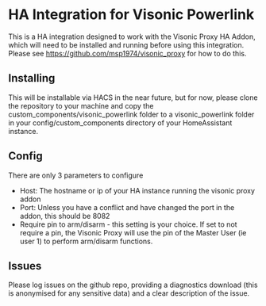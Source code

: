 # HA Integration for Visonic Powerlink

This is a HA integration designed to work with the Visonic Proxy HA Addon, which will need to be installed and running before using this integration.  Please see https://github.com/msp1974/visonic_proxy for how to do this.


## Installing

This will be installable via HACS in the near future, but for now, please clone the repository to your machine and copy the custom_components/visonic_powerlink folder to a visonic_powerlink folder in your config/custom_components directory of your HomeAssistant instance.

## Config

There are only 3 parameters to configure

- Host: The hostname or ip of your HA instance running the visonic proxy addon
- Port: Unless you have a conflict and have changed the port in the addon, this should be 8082
- Require pin to arm/disarm - this setting is your choice.  If set to not require a pin, the Visonic Proxy will use the pin of the Master User (ie user 1) to perform arm/disarm functions.

## Issues

Please log issues on the github repo, providing a diagnostics download (this is anonymised for any sensitive data) and a clear description of the issue.